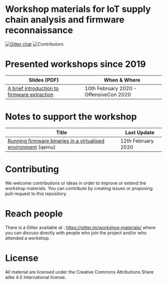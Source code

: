 # Workshop materials for IoT supply chain analysis and firmware reconnaissance

[![Gitter chat](https://badges.gitter.im/gitterHQ/gitter.png)](https://gitter.im/workshop-materials/) ![Contributors](https://img.shields.io/github/contributors/C00kie-/workshop-materials?style=flat-square) 

# Presented workshops since 2019

| Slides (PDF) | When & Where |
| ------------ | -----------  |
| [A brief introduction to firmware extraction](https://github.com/C00kie-/workshop-materials/blob/master/introduction_firmware_extraction_01.pdf) | 10th February 2020 - OffensiveCon 2020|

# Notes to support the workshop

| Title | Last Update  |
| ----- | ------------ |
| [Running firmware binaries in a virtualised environment](https://github.com/C00kie-/workshop-materials/blob/master/notes/qemu-mips.md) (qemu) | 12th February 2020 |

# Contributing

We welcome contributions or ideas in order to improve or extend the workshop materials. You can contribute by creating issues or proposing pull-request to this repository.

# Reach people

There is a Gitter available at : https://gitter.im/workshop-materials/ where you can discuss directly with people who join the project and/or who attended a workshop. 

# License

All material are licensed under the Creative Commons Attributions Share alike 4.0 International license.

